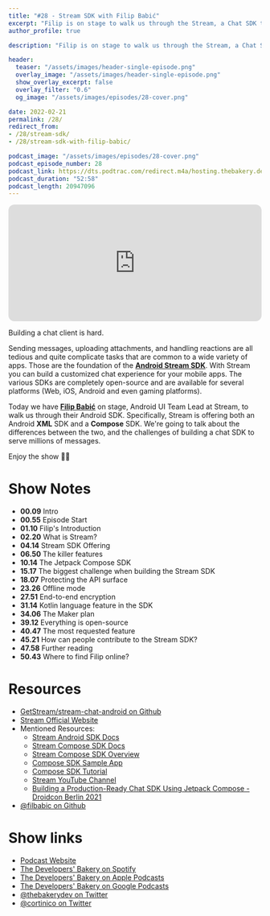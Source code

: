```yaml
---
title: "#28 - Stream SDK with Filip Babić"
excerpt: "Filip is on stage to walk us through the Stream, a Chat SDK to help you power your mobile apps."
author_profile: true

description: "Filip is on stage to walk us through the Stream, a Chat SDK to help you power your mobile apps."

header:
  teaser: "/assets/images/header-single-episode.png"
  overlay_image: "/assets/images/header-single-episode.png"
  show_overlay_excerpt: false
  overlay_filter: "0.6"
  og_image: "/assets/images/episodes/28-cover.png"

date: 2022-02-21
permalink: /28/
redirect_from:
- /28/stream-sdk/
- /28/stream-sdk-with-filip-babic/

podcast_image: "/assets/images/episodes/28-cover.png"
podcast_episode_number: 28
podcast_link: https://dts.podtrac.com/redirect.m4a/hosting.thebakery.dev/28-thedevelopersbakery-stream-sdk.m4a
podcast_duration: "52:58"
podcast_length: 20947096
---
```


<iframe style="border-radius:12px" src="https://open.spotify.com/embed/episode/6YaSmUmGDQk3RtZmGrvNeE?utm_source=generator" width="100%" height="232" frameBorder="0" allowfullscreen="" allow="autoplay; clipboard-write; encrypted-media; fullscreen; picture-in-picture"></iframe>

Building a chat client is hard. 

Sending messages, uploading attachments, and handling reactions are all tedious and quite complicate tasks that are common to a wide variety of apps. Those are the foundation of the [**Android Stream SDK**](https://github.com/GetStream/stream-chat-android/). With Stream you can build a customized chat experience for your mobile apps. The various SDKs are completely open-source and are available for several platforms (Web, iOS, Android and even gaming platforms).

Today we have [**Filip Babić**](https://github.com/filbabic) on stage, Android UI Team Lead at Stream, to walk us through their Android SDK. Specifically, Stream is offering both an Android **XML** SDK and a **Compose** SDK. We're going to talk about the differences between the two, and the challenges of building a chat SDK to serve millions of messages.

Enjoy the show 👨‍🍳

# Show Notes

- **00.09** Intro
- **00.55** Episode Start
- **01.10** Filip's Introduction
- **02.20** What is Stream?
- **04.14** Stream SDK Offering
- **06.50** The killer features
- **10.14** The Jetpack Compose SDK
- **15.17** The biggest challenge when building the Stream SDK
- **18.07** Protecting the API surface
- **23.26** Offline mode
- **27.51** End-to-end encryption
- **31.14** Kotlin language feature in the SDK
- **34.06** The Maker plan
- **39.12** Everything is open-source
- **40.47** The most requested feature
- **45.21** How can people contribute to the Stream SDK?
- **47.58** Further reading
- **50.43** Where to find Filip online?

# Resources

* <i class="fab fa-github"></i> [GetStream/stream-chat-android on Github](https://github.com/GetStream/stream-chat-android/)
* <i class="fas fa-link"></i> [Stream Official Website](https://getstream.io/)
* Mentioned Resources:
    * <i class="fas fa-link"></i> [Stream Android SDK Docs](https://getstream.io/chat/sdk/android/)
    * <i class="fas fa-link"></i> [Stream Compose SDK Docs](https://getstream.io/chat/sdk/compose/)
    * <i class="fas fa-link"></i> [Stream Compose SDK Overview](https://getstream.io/chat/docs/sdk/android/compose/overview/)
    * <i class="fab fa-github"></i> [Compose SDK Sample App](https://github.com/GetStream/stream-chat-android/tree/main/stream-chat-android-compose-sample/)
    * <i class="fas fa-link"></i> [Compose SDK Tutorial](https://getstream.io/chat/compose/tutorial/)
    * <i class="fab fa-youtube"></i> [Stream YouTube Channel](https://www.youtube.com/channel/UC2xOn0xQj1HIpHJpOy5tvpA)
    * <i class="fab fa-youtube"></i> [Building a Production-Ready Chat SDK Using Jetpack Compose - Droidcon Berlin 2021](https://www.droidcon.com/2021/11/10/building-a-production-ready-chat-sdk-using-jetpack-compose/)
* <i class="fab fa-github"></i> [@filbabic on Github](https://github.com/filbabic)

# Show links

* <i class="fas fa-link"></i> [Podcast Website](https://thebakery.dev)
* <i class="fab fa-spotify"></i> [The Developers' Bakery on Spotify](https://open.spotify.com/show/4jV6Yoz7D38sZJlYMzJm3k?si=AL3ske_0R_CKlEScMhYhug)
* <i class="fas fa-podcast"></i> [The Developers' Bakery on Apple Podcasts](https://podcasts.apple.com/us/podcast/the-developers-bakery/id1542849034)
* <i class="fab fa-google-play"></i> [The Developers' Bakery on Google Podcasts](https://podcasts.google.com/feed/aHR0cHM6Ly90aGViYWtlcnkuZGV2L3BvZGNhc3QueG1s)
* <i class="fab fa-twitter"></i> [@thebakerydev on Twitter](https://twitter.com/thebakerydev)
* <i class="fab fa-twitter"></i> [@cortinico on Twitter](https://twitter.com/cortinico)